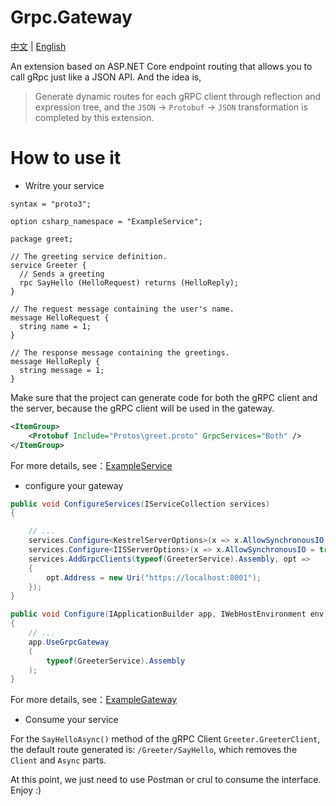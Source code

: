 # Grpc.Gateway

[中文](https://github.com/qinyuanpei/Grpc.Gateway/blob/master/README_CN.md) | [English](https://github.com/qinyuanpei/Grpc.Gateway/blob/master/README.md)

An extension based on ASP.NET Core endpoint routing that allows you to call gRpc just like a JSON API. And the idea is,

> Generate dynamic routes for each gRPC client through reflection and expression tree, and the `JSON` -> `Protobuf` -> `JSON` transformation is completed by this extension. 

# How to use it

* Writre your service

```
syntax = "proto3";

option csharp_namespace = "ExampleService";

package greet;

// The greeting service definition.
service Greeter {
  // Sends a greeting
  rpc SayHello (HelloRequest) returns (HelloReply);
}

// The request message containing the user's name.
message HelloRequest {
  string name = 1;
}

// The response message containing the greetings.
message HelloReply {
  string message = 1;
}
```
Make sure that the project can generate code for both the gRPC client and the server, because the gRPC client will be used in the gateway.  

```xml
<ItemGroup>
    <Protobuf Include="Protos\greet.proto" GrpcServices="Both" />
</ItemGroup>
```
For more details, see：[ExampleService](https://github.com/qinyuanpei/Grpc.Gateway/tree/master/src/Example/ExampleService)

* configure your gateway

```csharp
public void ConfigureServices(IServiceCollection services)
{

    // ...
    services.Configure<KestrelServerOptions>(x => x.AllowSynchronousIO = true);
    services.Configure<IISServerOptions>(x => x.AllowSynchronousIO = true);
    services.AddGrpcClients(typeof(GreeterService).Assembly, opt =>
    {
        opt.Address = new Uri("https://localhost:8001");
    });
}

public void Configure(IApplicationBuilder app, IWebHostEnvironment env)
{
    // ...
    app.UseGrpcGateway
    (
        typeof(GreeterService).Assembly
    );
}
```

For more details, see：[ExampleGateway](https://github.com/qinyuanpei/Grpc.Gateway/tree/master/src/Example/ExampleGateway)

* Consume your service

For the `SayHelloAsync()` method of the gRPC Client `Greeter.GreeterClient`, the default route generated is: `/Greeter/SayHello`, which removes the `Client` and `Async` parts.  

At this point, we just need to use Postman or crul to consume the interface. Enjoy :)  




